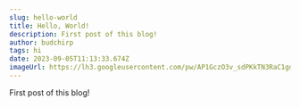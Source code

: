 ```yaml
---
slug: hello-world
title: Hello, World!
description: First post of this blog!
author: budchirp
tags: hi
date: 2023-09-05T11:13:33.674Z
imageUrl: https://lh3.googleusercontent.com/pw/AP1GczO3v_sdPKkTN3RaC1gdfjBvr-I5PWVBhm4ZL_EphiiBo6icG9Q1_rU9IqJEjIZgJZfa3GRm4pS0I75gUs4pY9Z03WEooJzVAsS8VzKRtlp8SVCumEDfKGHieaplMKdUgfcfZOWCQCg_2MjajEqaB5Pz=w1236-h927-s-no-gm?authuser=0
---
```


First post of this blog!
